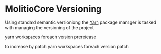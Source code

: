 # MolitioCore Versioning

Using standard semantic versioniong the [Yarn](https://yarnpkg.com/cli/version) package manager is tasked with
managing the versioning of the project

yarn workspaces foreach version prerelease

to increase by patch
yarn workspaces foreach version patch

